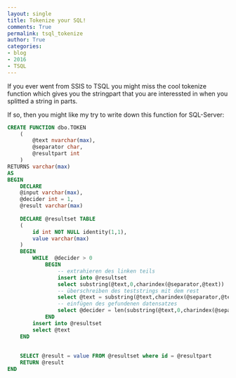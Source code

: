 ```yaml
---
layout: single
title: Tokenize your SQL!
comments: True
permalink: tsql_tokenize
author: True
categories:
- blog
- 2016
- TSQL
---
```



If you ever went from SSIS to TSQL you might miss the cool tokenize function which gives you the stringpart that you are interessted in when you splitted a string in parts.

If so, then you might like my try to write down this function for SQL-Server:

```SQL
CREATE FUNCTION dbo.TOKEN
	(
		@text nvarchar(max),
		@separator char,
		@resultpart int
	) 
RETURNS varchar(max)
AS
BEGIN
	DECLARE 
	@input varchar(max),
	@decider int = 1,
	@result varchar(max)
 
	DECLARE @resultset TABLE
	(
		id int NOT NULL identity(1,1), 
		value varchar(max)
	)
	BEGIN
		WHILE  @decider > 0
			BEGIN
				-- extrahieren des linken teils        
				insert into @resultset
				select substring(@text,0,charindex(@separator,@text))
				-- überschreiben des teststrings mit dem rest
				select @text = substring(@text,charindex(@separator,@text)+1,len(@text))
				-- einfügen des gefundenen datensatzes
				select @decider = len(substring(@text,0,charindex(@separator,@text)))
			END
		insert into @resultset
		select @text
	END
 
 
	SELECT @result = value FROM @resultset where id = @resultpart
	RETURN @result
END

```
